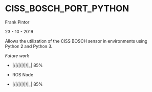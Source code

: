 # CISS_BOSCH_PORT_PYTHON

Frank Pintor

23 - 10 - 2019

Allows the utilization of the CISS BOSCH sensor in environments using Python 2 and Python 3.



*Future work*



-    |/|/|/|/|/|_| 85%

- ROS Node

-    |/|/|/|/|/|_| 85%
